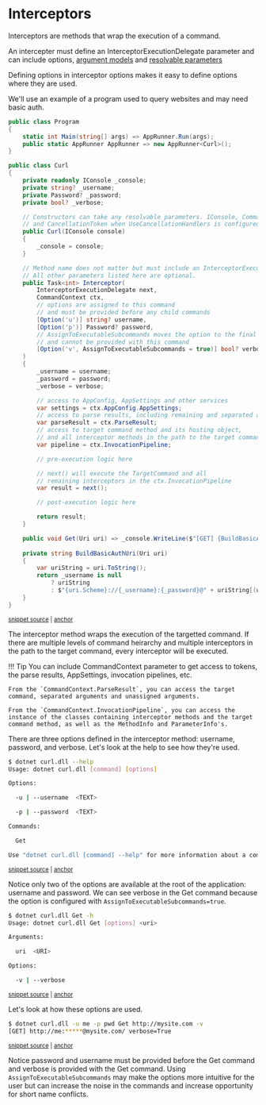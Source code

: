# Interceptors

Interceptors are methods that wrap the execution of a command.

An intercepter must define an InterceptorExecutionDelegate parameter and can include options, 
[argument models](../Arguments/argument-models.md) and [resolvable parameters](../Extensibility/parameter-resolvers.md)

Defining options in interceptor options makes it easy to define options where they are used.

We'll use an example of a program used to query websites and may need basic auth.

<!-- snippet: getting-started-500-interceptors -->
<a id='snippet-getting-started-500-interceptors'></a>
```cs
public class Program
{
    static int Main(string[] args) => AppRunner.Run(args);
    public static AppRunner AppRunner => new AppRunner<Curl>();
}

public class Curl
{
    private readonly IConsole _console;
    private string? _username;
    private Password? _password;
    private bool? _verbose;

    // Constructors can take any resolvable parameters. IConsole, CommandContext, 
    // and CancellationToken when UseCancellationHandlers is configured.
    public Curl(IConsole console)
    {
        _console = console;
    }

    // Method name does not matter but must include an InterceptorExecutionDelegate parameter.
    // All other parameters listed here are optional.
    public Task<int> Interceptor(
        InterceptorExecutionDelegate next, 
        CommandContext ctx,
        // options are assigned to this command
        // and must be provided before any child commands
        [Option('u')] string? username,
        [Option('p')] Password? password,
        // AssignToExecutableSubcommands moves the option to the final commands
        // and cannot be provided with this command
        [Option('v', AssignToExecutableSubcommands = true)] bool? verbose
    )
    {
        _username = username;
        _password = password;
        _verbose = verbose;

        // access to AppConfig, AppSettings and other services
        var settings = ctx.AppConfig.AppSettings;
        // access to parse results, including remaining and separated arguments 
        var parseResult = ctx.ParseResult;
        // access to target command method and its hosting object,
        // and all interceptor methods in the path to the target command.
        var pipeline = ctx.InvocationPipeline;

        // pre-execution logic here

        // next() will execute the TargetCommand and all
        // remaining interceptors in the ctx.InvocationPipeline
        var result = next();

        // post-execution logic here

        return result;
    }

    public void Get(Uri uri) => _console.WriteLine($"[GET] {BuildBasicAuthUri(uri)} verbose={_verbose}");
        
    private string BuildBasicAuthUri(Uri uri)
    {
        var uriString = uri.ToString();
        return _username is null
            ? uriString
            : $"{uri.Scheme}://{_username}:{_password}@" + uriString[(uri.Scheme.Length + 3)..];
    }
}
```
<sup><a href='https://github.com/bilal-fazlani/commanddotnet/blob/master/CommandDotNet.DocExamples/GettingStarted/Getting_Started_500_Interceptors.cs#L11-L79' title='Snippet source file'>snippet source</a> | <a href='#snippet-getting-started-500-interceptors' title='Start of snippet'>anchor</a></sup>
<!-- endSnippet -->

The interceptor method wraps the execution of the targetted command. 
If there are multiple levels of command heirarchy and multiple interceptors in the path to the target command, every interceptor will be executed.

!!! Tip
    You can include CommandContext parameter to get access to tokens, the parse results, AppSettings, invocation pipelines, etc.

    From the `CommandContext.ParseResult`, you can access the target command, separated arguments and unassigned arguments.

    From the `CommandContext.InvocationPipeline`, you can access the instance of the classes containing interceptor methods and the target command method, as well as the MethodInfo and ParameterInfo's.

There are three options defined in the interceptor method: username, password, and verbose.  Let's look at the help to see how they're used.

<!-- snippet: getting-started-500-interceptors-help -->
<a id='snippet-getting-started-500-interceptors-help'></a>
```bash
$ dotnet curl.dll --help
Usage: dotnet curl.dll [command] [options]

Options:

  -u | --username  <TEXT>

  -p | --password  <TEXT>

Commands:

  Get

Use "dotnet curl.dll [command] --help" for more information about a command.
```
<sup><a href='https://github.com/bilal-fazlani/commanddotnet/blob/master/CommandDotNet.DocExamples/BashSnippets/getting-started-500-interceptors-help.bash#L1-L16' title='Snippet source file'>snippet source</a> | <a href='#snippet-getting-started-500-interceptors-help' title='Start of snippet'>anchor</a></sup>
<!-- endSnippet -->

Notice only two of the options are available at the root of the application: username and password. We can see verbose in the Get command because the option is configured with `AssignToExecutableSubcommands=true`.

<!-- snippet: getting-started-500-interceptors-get-help -->
<a id='snippet-getting-started-500-interceptors-get-help'></a>
```bash
$ dotnet curl.dll Get -h
Usage: dotnet curl.dll Get [options] <uri>

Arguments:

  uri  <URI>

Options:

  -v | --verbose
```
<sup><a href='https://github.com/bilal-fazlani/commanddotnet/blob/master/CommandDotNet.DocExamples/BashSnippets/getting-started-500-interceptors-get-help.bash#L1-L12' title='Snippet source file'>snippet source</a> | <a href='#snippet-getting-started-500-interceptors-get-help' title='Start of snippet'>anchor</a></sup>
<!-- endSnippet -->

Let's look at how these options are used.

<!-- snippet: getting-started-500-interceptors-get -->
<a id='snippet-getting-started-500-interceptors-get'></a>
```bash
$ dotnet curl.dll -u me -p pwd Get http://mysite.com -v
[GET] http://me:*****@mysite.com/ verbose=True
```
<sup><a href='https://github.com/bilal-fazlani/commanddotnet/blob/master/CommandDotNet.DocExamples/BashSnippets/getting-started-500-interceptors-get.bash#L1-L4' title='Snippet source file'>snippet source</a> | <a href='#snippet-getting-started-500-interceptors-get' title='Start of snippet'>anchor</a></sup>
<!-- endSnippet -->

Notice password and username must be provided before the Get command and verbose is provided with the Get command.  Using `AssignToExecutableSubcommands` may make the options more intuitive for the user but can increase the noise in the commands and increase opportunity for short name conflicts.
